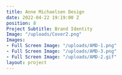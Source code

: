 ```yaml
---
title: Anne Michaelsen Design
date: 2022-04-22 19:19:00 Z
position: 8
Project Subtitle: Brand Identity
Image: "/uploads/Cover2.png"
Images:
- Full Screen Image: "/uploads/AMD-1.png"
- Full Screen Image: "/uploads/AMD-3.png"
- Full Screen Image: "/uploads/AMD-2.gif"
layout: project
---
```


